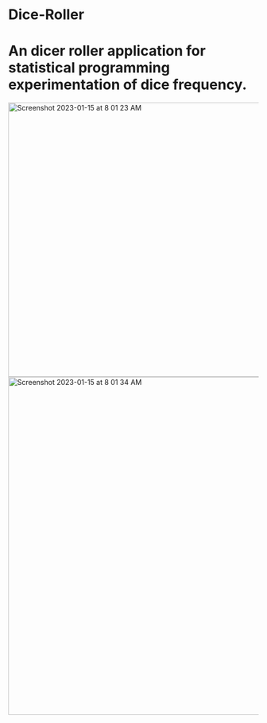 # Dice-Roller
<h1>An dicer roller application for statistical programming experimentation of dice frequency.</h1>
<p></p>
<img width="552" alt="Screenshot 2023-01-15 at 8 01 23 AM" src="https://user-images.githubusercontent.com/77395950/212548975-2b26700a-d029-4466-9de5-6684fb85cb66.png">
<img width="680" alt="Screenshot 2023-01-15 at 8 01 34 AM" src="https://user-images.githubusercontent.com/77395950/212548980-3fd2ae5c-bf33-464a-9837-6b619913a174.png">
